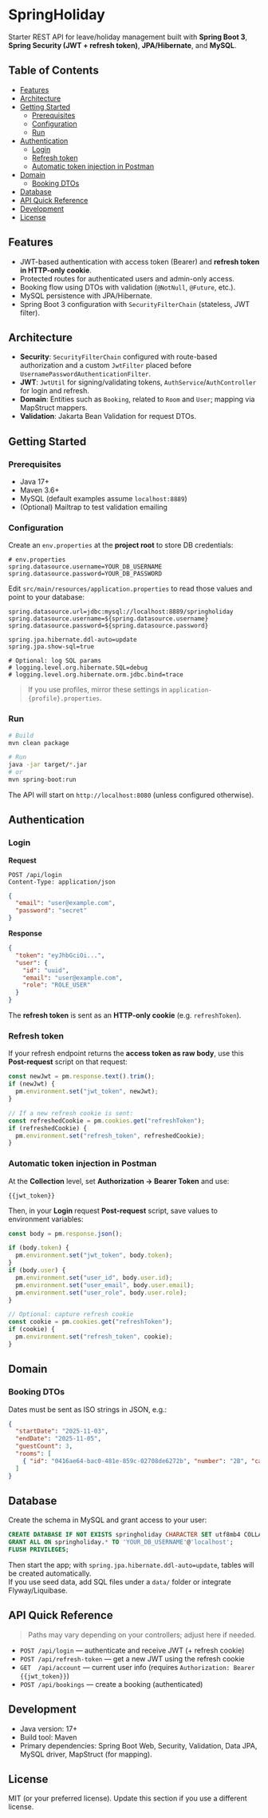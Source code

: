 # SpringHoliday

Starter REST API for leave/holiday management built with **Spring Boot 3**, **Spring Security (JWT + refresh token)**, **JPA/Hibernate**, and **MySQL**.

## Table of Contents
- [Features](#features)
- [Architecture](#architecture)
- [Getting Started](#getting-started)
  - [Prerequisites](#prerequisites)
  - [Configuration](#configuration)
  - [Run](#run)
- [Authentication](#authentication)
  - [Login](#login)
  - [Refresh token](#refresh-token)
  - [Automatic token injection in Postman](#automatic-token-injection-in-postman)
- [Domain](#domain)
  - [Booking DTOs](#booking-dtos)
- [Database](#database)
- [API Quick Reference](#api-quick-reference)
- [Development](#development)
- [License](#license)

## Features

- JWT-based authentication with access token (Bearer) and **refresh token in HTTP-only cookie**.
- Protected routes for authenticated users and admin-only access.
- Booking flow using DTOs with validation (`@NotNull`, `@Future`, etc.).
- MySQL persistence with JPA/Hibernate.
- Spring Boot 3 configuration with `SecurityFilterChain` (stateless, JWT filter).

## Architecture

- **Security**: `SecurityFilterChain` configured with route-based authorization and a custom `JwtFilter` placed before `UsernamePasswordAuthenticationFilter`.  
- **JWT**: `JwtUtil` for signing/validating tokens, `AuthService`/`AuthController` for login and refresh.  
- **Domain**: Entities such as `Booking`, related to `Room` and `User`; mapping via MapStruct mappers.  
- **Validation**: Jakarta Bean Validation for request DTOs.

## Getting Started

### Prerequisites

- Java 17+
- Maven 3.6+
- MySQL (default examples assume `localhost:8889`)
- (Optional) Mailtrap to test validation emailing

### Configuration

Create an `env.properties` at the **project root** to store DB credentials:

```properties
# env.properties
spring.datasource.username=YOUR_DB_USERNAME
spring.datasource.password=YOUR_DB_PASSWORD
```

Edit `src/main/resources/application.properties` to read those values and point to your database:

```properties
spring.datasource.url=jdbc:mysql://localhost:8889/springholiday
spring.datasource.username=${spring.datasource.username}
spring.datasource.password=${spring.datasource.password}

spring.jpa.hibernate.ddl-auto=update
spring.jpa.show-sql=true

# Optional: log SQL params
# logging.level.org.hibernate.SQL=debug
# logging.level.org.hibernate.orm.jdbc.bind=trace
```

> If you use profiles, mirror these settings in `application-{profile}.properties`.

### Run

```bash
# Build
mvn clean package

# Run
java -jar target/*.jar
# or
mvn spring-boot:run
```

The API will start on `http://localhost:8080` (unless configured otherwise).

## Authentication

### Login

**Request**
```
POST /api/login
Content-Type: application/json
```
```json
{
  "email": "user@example.com",
  "password": "secret"
}
```

**Response**
```json
{
  "token": "eyJhbGciOi...",
  "user": {
    "id": "uuid",
    "email": "user@example.com",
    "role": "ROLE_USER"
  }
}
```
The **refresh token** is sent as an **HTTP-only cookie** (e.g. `refreshToken`).

### Refresh token

If your refresh endpoint returns the **access token as raw body**, use this **Post-request** script on that request:

```javascript
const newJwt = pm.response.text().trim();
if (newJwt) {
  pm.environment.set("jwt_token", newJwt);
}

// If a new refresh cookie is sent:
const refreshedCookie = pm.cookies.get("refreshToken");
if (refreshedCookie) {
  pm.environment.set("refresh_token", refreshedCookie);
}
```

### Automatic token injection in Postman

At the **Collection** level, set **Authorization → Bearer Token** and use:
```
{{jwt_token}}
```
Then, in your **Login** request **Post-request** script, save values to environment variables:

```javascript
const body = pm.response.json();

if (body.token) {
  pm.environment.set("jwt_token", body.token);
}
if (body.user) {
  pm.environment.set("user_id", body.user.id);
  pm.environment.set("user_email", body.user.email);
  pm.environment.set("user_role", body.user.role);
}

// Optional: capture refresh cookie
const cookie = pm.cookies.get("refreshToken");
if (cookie) {
  pm.environment.set("refresh_token", cookie);
}
```


## Domain

### Booking DTOs

Dates must be sent as ISO strings in JSON, e.g.:

```json
{
  "startDate": "2025-11-03",
  "endDate": "2025-11-05",
  "guestCount": 3,
  "rooms": [
    { "id": "0416ae64-bac0-481e-859c-02708de6272b", "number": "2B", "capacity": 4, "price": 125.00 }
  ]
}
```

## Database

Create the schema in MySQL and grant access to your user:

```sql
CREATE DATABASE IF NOT EXISTS springholiday CHARACTER SET utf8mb4 COLLATE utf8mb4_0900_ai_ci;
GRANT ALL ON springholiday.* TO 'YOUR_DB_USERNAME'@'localhost';
FLUSH PRIVILEGES;
```

Then start the app; with `spring.jpa.hibernate.ddl-auto=update`, tables will be created automatically.  
If you use seed data, add SQL files under a `data/` folder or integrate Flyway/Liquibase.

## API Quick Reference

> Paths may vary depending on your controllers; adjust here if needed.

- `POST /api/login` — authenticate and receive JWT (+ refresh cookie)  
- `POST /api/refresh-token` — get a new JWT using the refresh cookie  
- `GET  /api/account` — current user info (requires `Authorization: Bearer {{jwt_token}}`)  
- `POST /api/bookings` — create a booking (authenticated)  

## Development
- Java version: 17+
- Build tool: Maven  
- Primary dependencies: Spring Boot Web, Security, Validation, Data JPA, MySQL driver, MapStruct (for mapping).

## License
MIT (or your preferred license). Update this section if you use a different license.

